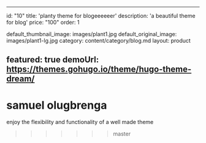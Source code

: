 
---
id: "10"
title: 'planty theme for blogeeeeeer'
description: 'a beautiful theme for blog'
price: "100"
order: 1

default_thumbnail_image: images/plant1.jpg
default_original_image: images/plant1-lg.jpg
category: content/category/blog.md
layout: product

featured: true
demoUrl: https://themes.gohugo.io/theme/hugo-theme-dream/
---

# samuel olugbrenga

enjoy the flexibility and functionality of a well made theme
>>>>>>> master
